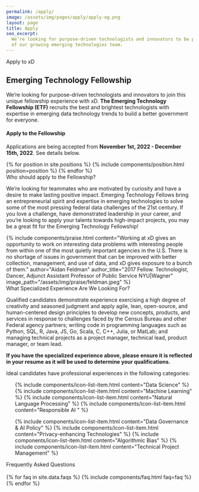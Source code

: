 ```yaml
---
permalink: /apply/
image: /assets/img/pages/apply/apply-og.png
layout: page
title: Apply
seo_excerpt:
  We’re looking for purpose-driven technologists and innovators to be part
  of our growing emerging technologies team.
---
```


<section class="apply-overview">
    <div class="grid-container">
        <div class="section-breadcrumb">Apply to xD</div>
        <h1>Emerging Technology Fellowship</h1>
        <p>
          We’re looking for purpose-driven technologists and innovators to join 
          this unique fellowship experience with xD. <strong>The Emerging 
          Technology Fellowship (ETF)</strong> recruits the best and brightest 
          technologists with expertise in emerging data technology trends to 
          build a better government for everyone.
        </p>
        <div class="usa-alert usa-alert--info">
            <div class="usa-alert__body">
                <h4 class="usa-alert__heading">Apply to the Fellowship</h4>
                <p class="usa-alert__text">
                    Applications are being accepted from <strong>November 1st, 
                    2022 - December 15th, 2022</strong>. See details below.
                </p>
            </div>
        </div>
        {% for position in site.positions %} 
            {% include components/position.html position=position %}
        {% endfor %}
        <!--<div class="grid-row">
            <div class="grid-col-12">
                <h3>Our Next Cohort</h3>
                <p>
                    <strong>
                        Applications for the Spring 2022 Cohort of the ETF are
                        now closed.
                    </strong>
                    Future openings will be listed on this page when we have
                    more information to share.
                </p>
            </div>
        </div>-->
    </div>
</section>

<section class="apply-overview">
  <div class="grid-container">
    <div class="grid-row">
      <div class="section-breadcrumb">Who should apply to the Fellowship?</div>
    </div>
    <div class="grid-row">
      <p>
        We’re looking for teammates who are motivated by curiosity and have a 
        desire to make lasting positive impact. Emerging Technology Fellows 
        bring an entrepreneurial spirit and expertise in emerging technologies 
        to solve some of the most pressing federal data challenges of the 21st 
        century. If you love a challenge, have demonstrated leadership in your 
        career, and you’re looking to apply your talents towards high-impact 
        projects, you may be a great fit for the Emerging Technology Fellowship!
      </p>
    </div>
    {% 
      include components/praise.html 
      content="Working at xD gives an opportunity to work on interesting data problems with interesting people from within one of the most quietly important agencies in the U.S. There is no shortage of issues in government that can be improved with better collection, management, and use of data, and xD gives exposure to a bunch of them." 
      author="Aidan Feldman" 
      author_title="2017 Fellow. Technologist, Dancer, Adjunct Assistant Professor of Public Service NYU|Wagner" 
      image_path="/assets/img/praise/feldman.jpeg" 
    %}
    <div class="grid-row">
      <div class="section-breadcrumb">What Specialized Experience Are We Looking For?</div>
    </div>
    <div class="grid-row">
      <p>
        Qualified candidates demonstrate experience exercising a high degree of 
        creativity and seasoned judgment and apply agile, lean, open-source, and
        human-centered design principles to develop new concepts, products, and
        services in response to challenges faced by the Census Bureau and other
        Federal agency partners; writing code in programming languages such as
        Python, SQL, R, Java, JS, Go, Scala, C, C++, Julia, or MatLab; and 
        managing technical projects as a project manager, technical lead, product 
        manager, or team lead.
      </p>
      <div class="usa-alert usa-alert--info">
        <div class="usa-alert__body">
          <p class="usa-alert__text">
            <strong>
              If you have the specialized experience above, please ensure it is 
              reflected in your resume as it will be used to determine your 
              qualifications.
            </strong>
          </p>
        </div>
      </div>
      <p>
        Ideal candidates have professional experiences in the following
        categories:
      </p>
    </div>
    <div class="grid-row grid-gap">
      <div class="tablet:grid-col">
        <ul class="usa-icon-list usa-icon-list--primary">
          {% include components/icon-list-item.html content="Data Science" %}
          {% include components/icon-list-item.html content="Machine Learning" %}
          {% include components/icon-list-item.html content="Natural Language Processing" %}
          {% include components/icon-list-item.html content="Responsible AI " %}
        </ul>
      </div>
      <div class="tablet:grid-col">
        <ul class="usa-icon-list usa-icon-list--primary">
          {% include components/icon-list-item.html content="Data Governance & AI Policy" %}
          {% include components/icon-list-item.html content="Privacy-enhancing Technologies" %}
          {% include components/icon-list-item.html content="Algorithmic Bias" %}
          {% include components/icon-list-item.html content="Technical Project Management" %}
        </ul>
      </div>
    </div>
  </div>
</section>

<section class="apply-overview apply-faq">
    <div class="grid-container">
        <div class="section-breadcrumb">Frequently Asked Questions</div>
        <div class="grid-row">
            <div class="grid-col-12">
                <br/>
                {% for faq in site.data.faqs %}
                    {% include components/faq.html faq=faq %}
                {% endfor %}
            </div>
        </div>
    </div>
</section>
